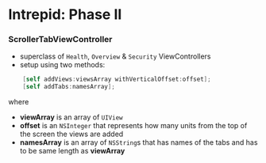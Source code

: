 # Intrepid: Phase II

### ScrollerTabViewController
- superclass of `Health`, `Overview` & `Security` ViewControllers
- setup using two methods:
```objective-c
    [self addViews:viewsArray withVerticalOffset:offset];
    [self addTabs:namesArray];
```
where 
- **viewArray** is an array of `UIView`
- **offset** is an `NSInteger` that represents how many units from the top of the screen the views are added
- **namesArray** is an array of `NSString`s that has names of the tabs and has to be same length as **viewArray**
